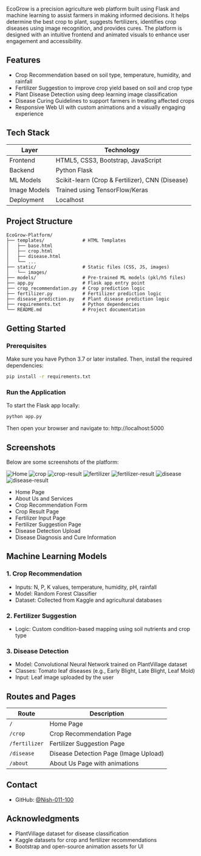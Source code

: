 

EcoGrow is a precision agriculture web platform built using Flask and machine learning to assist farmers in making informed decisions. It helps determine the best crop to plant, suggests fertilizers, identifies crop diseases using image recognition, and provides cures. The platform is designed with an intuitive frontend and animated visuals to enhance user engagement and accessibility.

## Features

- Crop Recommendation based on soil type, temperature, humidity, and rainfall
- Fertilizer Suggestion to improve crop yield based on soil and crop type
- Plant Disease Detection using deep learning image classification
- Disease Curing Guidelines to support farmers in treating affected crops
- Responsive Web UI with custom animations and a visually engaging experience

## Tech Stack

| Layer        | Technology                         |
|--------------|------------------------------------|
| Frontend     | HTML5, CSS3, Bootstrap, JavaScript |
| Backend      | Python Flask                       |
| ML Models    | Scikit-learn (Crop & Fertilizer), CNN (Disease) |
| Image Models | Trained using TensorFlow/Keras     |
| Deployment   | Localhost                          |

## Project Structure

```
EcoGrow-Platform/
├── templates/              # HTML Templates
│   ├── base.html
│   ├── crop.html
│   ├── disease.html
│   └── ...
├── static/                 # Static files (CSS, JS, images)
│   └── images/
├── models/                 # Pre-trained ML models (pkl/h5 files)
├── app.py                  # Flask app entry point
├── crop_recommendation.py  # Crop prediction logic
├── fertilizer.py           # Fertilizer prediction logic
├── disease_prediction.py   # Plant disease prediction logic
├── requirements.txt        # Python dependencies
└── README.md               # Project documentation
```

## Getting Started

### Prerequisites

Make sure you have Python 3.7 or later installed. Then, install the required dependencies:

```bash
pip install -r requirements.txt
```

### Run the Application

To start the Flask app locally:

```bash
python app.py
```

Then open your browser and navigate to: http://localhost:5000

## Screenshots

Below are some screenshots of the platform:

![Home](https://github.com/user-attachments/assets/2378500a-fe75-4344-9135-ff458f3908b4)
![crop](https://github.com/user-attachments/assets/041f5889-9ae5-4070-bf14-91cccc265942)
![crop-result](https://github.com/user-attachments/assets/12728206-404b-41c8-906c-886a674f4444)
![fertilizer](https://github.com/user-attachments/assets/29688dc0-225c-43ce-95e8-7347b6d4441d)
![fertilizer-result](https://github.com/user-attachments/assets/84b0f8d5-c425-46bc-8fc4-43bd2cd8d581)
![disease](https://github.com/user-attachments/assets/2d1b4a28-e22b-49e0-8c92-09ff791f3e5e)
![disease-result](https://github.com/user-attachments/assets/122b3fc7-1e39-40eb-b992-6d731a8a2fec)

- Home Page  
- About Us and Services  
- Crop Recommendation Form  
- Crop Result Page  
- Fertilizer Input Page  
- Fertilizer Suggestion Page  
- Disease Detection Upload  
- Disease Diagnosis and Cure Information

## Machine Learning Models

### 1. Crop Recommendation
- Inputs: N, P, K values, temperature, humidity, pH, rainfall
- Model: Random Forest Classifier
- Dataset: Collected from Kaggle and agricultural databases

### 2. Fertilizer Suggestion
- Logic: Custom condition-based mapping using soil nutrients and crop type

### 3. Disease Detection
- Model: Convolutional Neural Network trained on PlantVillage dataset
- Classes: Tomato leaf diseases (e.g., Early Blight, Late Blight, Leaf Mold)
- Input: Leaf image uploaded by the user

## Routes and Pages

| Route         | Description                            |
|---------------|----------------------------------------|
| `/`           | Home Page                              |
| `/crop`       | Crop Recommendation Page               |
| `/fertilizer` | Fertilizer Suggestion Page             |
| `/disease`    | Disease Detection Page (Image Upload)  |
| `/about`      | About Us Page with animations          |




## Contact

- GitHub: [@Nish-011-100](https://github.com/Nish-011-100)

## Acknowledgments

- PlantVillage dataset for disease classification
- Kaggle datasets for crop and fertilizer recommendations
- Bootstrap and open-source animation assets for UI
